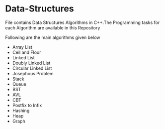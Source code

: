 # Data-Structures

<p> File contains Data Structures Algorithms in C++.The Programming tasks for each Algorithm are available in this Repository</p>
Following are the main algorithms given below 
<ul>
  <li>Array List</li>
  <li>Ceil and Floor</li>
  <li>Linked List</li>
  <li>Doubly Linked List</li>
  <li>Circular Linked List</li>
  <li>Josephous Problem</li>
  <li>Stack</li>
  <li>Queue</li>
  <li>BST</li>
  <li>AVL</li>
  <li>CBT</li>
  <li>Postfix to Infix</li>
  <li>Hashing</li>
  <li>Heap</li>
  <li>Graph</li>
</ul>
